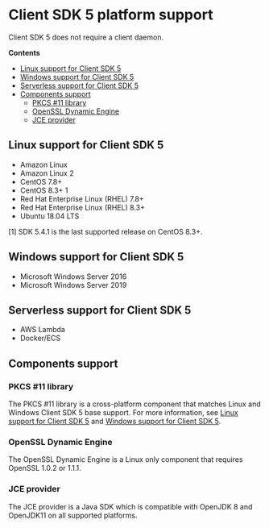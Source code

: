 # Client SDK 5 platform support<a name="sdk8-support"></a>

Client SDK 5 does not require a client daemon\. 

**Contents**
+ [Linux support for Client SDK 5](#sdk8-linux)
+ [Windows support for Client SDK 5](#sdk8-windows)
+ [Serverless support for Client SDK 5](#sdk8-serverless)
+ [Components support](#sdk8-support-components)
  + [PKCS \#11 library](#sdk8-support-pkcs11)
  + [OpenSSL Dynamic Engine](#sdk5-support-openssl)
  + [JCE provider](#sdk5-support-jce)

## Linux support for Client SDK 5<a name="sdk8-linux"></a>
+ Amazon Linux
+ Amazon Linux 2
+ CentOS 7\.8\+
+ CentOS 8\.3\+ 1
+ Red Hat Enterprise Linux \(RHEL\) 7\.8\+
+ Red Hat Enterprise Linux \(RHEL\) 8\.3\+ 
+ Ubuntu 18\.04 LTS 

\[1\] SDK 5\.4\.1 is the last supported release on CentOS 8\.3\+\.

## Windows support for Client SDK 5<a name="sdk8-windows"></a>
+ Microsoft Windows Server 2016
+ Microsoft Windows Server 2019

## Serverless support for Client SDK 5<a name="sdk8-serverless"></a>
+ AWS Lambda
+ Docker/ECS

## Components support<a name="sdk8-support-components"></a>

### PKCS \#11 library<a name="sdk8-support-pkcs11"></a>

The PKCS \#11 library is a cross\-platform component that matches Linux and Windows Client SDK 5 base support\. For more information, see [Linux support for Client SDK 5](#sdk8-linux) and [Windows support for Client SDK 5](#sdk8-windows)\.

### OpenSSL Dynamic Engine<a name="sdk5-support-openssl"></a><a name="openssl5-collapse"></a>

The OpenSSL Dynamic Engine is a Linux only component that requires OpenSSL 1\.0\.2 or 1\.1\.1\.

### JCE provider<a name="sdk5-support-jce"></a>

The JCE provider is a Java SDK which is compatible with OpenJDK 8 and OpenJDK11 on all supported platforms\.